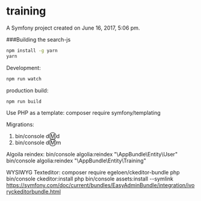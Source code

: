 training
========

A Symfony project created on June 16, 2017, 5:06 pm.


###Building the search-js

```bash
npm install -g yarn
yarn
```

Development:
```bash
npm run watch
```

production build:
```bash
npm run build
```

Use PHP as a template: composer require symfony/templating

Migrations:
1. bin/console d:m:d
2. bin/console d:m:m

Algoila reindex:
bin/console algolia:reindex "\AppBundle\Entity\User"
bin/console algolia:reindex "\AppBundle\Entity\Training"

WYSIWYG Texteditor:
composer require egeloen/ckeditor-bundle
php bin/console ckeditor:install
php bin/console assets:install --symlink
https://symfony.com/doc/current/bundles/EasyAdminBundle/integration/ivoryckeditorbundle.html
